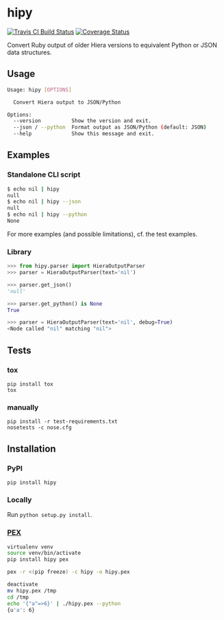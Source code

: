 # hipy

[![Travis CI Build Status](https://travis-ci.org/marthjod/hipy.svg?branch=master)](https://travis-ci.org/marthjod/hipy)
[![Coverage Status](https://coveralls.io/repos/github/marthjod/hipy/badge.svg?branch=master)](https://coveralls.io/github/marthjod/hipy?branch=master)

Convert Ruby output of older Hiera versions to equivalent Python or JSON data structures.

## Usage

```bash
Usage: hipy [OPTIONS]

  Convert Hiera output to JSON/Python

Options:
  --version          Show the version and exit.
  --json / --python  Format output as JSON/Python (default: JSON)
  --help             Show this message and exit.
```

## Examples

### Standalone CLI script

```bash
$ echo nil | hipy
null
$ echo nil | hipy --json
null
$ echo nil | hipy --python
None
```


For more examples (and possible limitations), cf. the test examples.


### Library

```python
>>> from hipy.parser import HieraOutputParser
>>> parser = HieraOutputParser(text='nil')

>>> parser.get_json()
'null'

>>> parser.get_python() is None
True

>>> parser = HieraOutputParser(text='nil', debug=True)
<Node called "nil" matching "nil">
```

## Tests

### tox

```
pip install tox
tox
```

### manually

```
pip install -r test-requirements.txt
nosetests -c nose.cfg
```

## Installation

### PyPI

`pip install hipy`

### Locally

Run `python setup.py install`.

### [PEX](https://pex.readthedocs.io/)

```bash
virtualenv venv
source venv/bin/activate
pip install hipy pex

pex -r <(pip freeze) -c hipy -o hipy.pex

deactivate
mv hipy.pex /tmp
cd /tmp
echo '{"a"=>6}' | ./hipy.pex --python
{u'a': 6}
```
